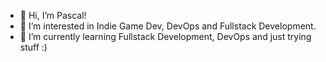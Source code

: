 - 👋 Hi, I’m Pascal! 
- 👀 I’m interested in Indie Game Dev, DevOps and Fullstack Development.
- 🌱 I’m currently learning Fullstack Development, DevOps and just trying stuff :) 

<!---
delasoul23/delasoul23 is a ✨ special ✨ repository because its `README.md` (this file) appears on your GitHub profile.
You can click the Preview link to take a look at your changes.
--->
